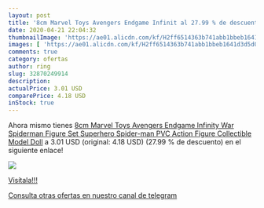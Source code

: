 ```yaml
---
layout: post
title: '8cm Marvel Toys Avengers Endgame Infinit al 27.99 % de descuento'
date: 2020-04-21 22:04:32
thumbnailImage: 'https://ae01.alicdn.com/kf/H2ff6514363b741abb1bbeb1641d3d5d0n/8cm-Marvel-Toys-Avengers-Endgame-Infinity-War-Spiderman-Figure-Set-Superhero-Spider-man-PVC-Action-Figure.jpg_350x350._SL200_.jpg'
images: [ 'https://ae01.alicdn.com/kf/H2ff6514363b741abb1bbeb1641d3d5d0n/8cm-Marvel-Toys-Avengers-Endgame-Infinity-War-Spiderman-Figure-Set-Superhero-Spider-man-PVC-Action-Figure.jpg_350x350._SL200_.jpg' ]
comments: true
category: ofertas
author: ring
slug: 32870249914
description:
actualPrice: 3.01 USD
comparePrice: 4.18 USD
inStock: true
---
```


Ahora mismo tienes [8cm Marvel Toys Avengers Endgame Infinity War Spiderman Figure Set Superhero Spider-man PVC Action Figure Collectible Model Doll](https://www.amazon.com/dp/32870249914/?tag=redken08-20) a 3.01 USD (original: 4.18 USD) (27.99 %  de descuento) en el siguiente enlace!

[![](https://ae01.alicdn.com/kf/H2ff6514363b741abb1bbeb1641d3d5d0n/8cm-Marvel-Toys-Avengers-Endgame-Infinity-War-Spiderman-Figure-Set-Superhero-Spider-man-PVC-Action-Figure.jpg_350x350._SL200_.jpg)](https://www.amazon.com/dp/32870249914/?tag=redken08-20)

[Visítala!!!](https://www.amazon.com/dp/32870249914/?tag=redken08-20)

[Consulta otras ofertas en nuestro canal de telegram](https://t.me/s/ofertas25)
